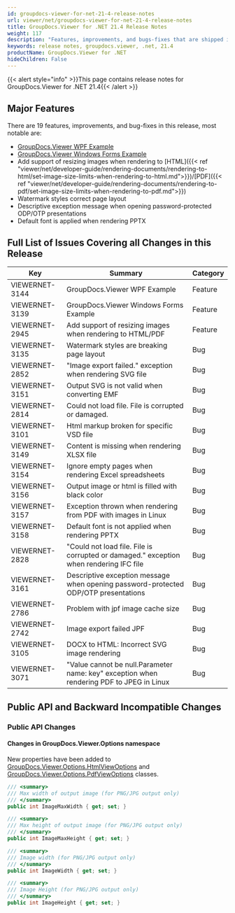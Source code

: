 ```yaml
---
id: groupdocs-viewer-for-net-21-4-release-notes
url: viewer/net/groupdocs-viewer-for-net-21-4-release-notes
title: GroupDocs.Viewer for .NET 21.4 Release Notes
weight: 117
description: "Features, improvements, and bugs-fixes that are shipped in GroupDocs.Viewer for .NET 21.4"
keywords: release notes, groupdocs.viewer, .net, 21.4
productName: GroupDocs.Viewer for .NET
hideChildren: False
---
```

{{< alert style="info" >}}This page contains release notes for GroupDocs.Viewer for .NET 21.4{{< /alert >}}

## Major Features

There are 19 features, improvements, and bug-fixes in this release, most notable are:

* [GroupDocs.Viewer WPF Example](<https://github.com/groupdocs-viewer/GroupDocs.Viewer-for-.NET-WPF>)
* [GroupDocs.Viewer Windows Forms Example](<https://github.com/groupdocs-viewer/GroupDocs.Viewer-for-.NET-WinForms>)
* Add support of resizing images when rendering to [HTML]({{< ref "viewer/net/developer-guide/rendering-documents/rendering-to-html/set-image-size-limits-when-rendering-to-html.md">}})/[PDF]({{< ref "viewer/net/developer-guide/rendering-documents/rendering-to-pdf/set-image-size-limits-when-rendering-to-pdf.md">}})
* Watermark styles correct page layout
* Descriptive exception message when opening password-protected ODP/OTP presentations
* Default font is applied when rendering PPTX

## Full List of Issues Covering all Changes in this Release

| Key | Summary | Category |
| --- | --- | --- |
|VIEWERNET-3144|GroupDocs.Viewer WPF Example|Feature|
|VIEWERNET-3139|GroupDocs.Viewer Windows Forms Example|Feature|
|VIEWERNET-2945|Add support of resizing images when rendering to HTML/PDF|Feature|
|VIEWERNET-3135|Watermark styles are breaking page layout|Bug|
|VIEWERNET-2852|"Image export failed." exception when rendering SVG file|Bug|
|VIEWERNET-3151|Output SVG is not valid when converting EMF|Bug|
|VIEWERNET-2814|Could not load file. File is corrupted or damaged.|Bug|
|VIEWERNET-3101|Html markup broken for specific VSD file|Bug|
|VIEWERNET-3149|Content is missing when rendering XLSX file|Bug|
|VIEWERNET-3154|Ignore empty pages when rendering Excel spreadsheets|Bug|
|VIEWERNET-3156|Output image or html is filled with black color|Bug|
|VIEWERNET-3157|Exception thrown when rendering from PDF with images in Linux|Bug|
|VIEWERNET-3158|Default font is not applied when rendering PPTX|Bug|
|VIEWERNET-2828|"Could not load file. File is corrupted or damaged." exception when rendering IFC file|Bug|
|VIEWERNET-3161|Descriptive exception message when opening password-protected ODP/OTP presentations|Bug|
|VIEWERNET-2786|Problem with jpf image cache size|Bug|
|VIEWERNET-2742|Image export failed JPF|Bug|
|VIEWERNET-3105|DOCX to HTML: Incorrect SVG image rendering|Bug|
|VIEWERNET-3071|"Value cannot be null.Parameter name: key" exception when rendering PDF to JPEG in Linux|Bug|

## Public API and Backward Incompatible Changes

### Public API Changes

#### Changes in GroupDocs.Viewer.Options namespace

New properties have been added to [GroupDocs.Viewer.Options.HtmlViewOptions](<https://reference.groupdocs.com/viewer/net/groupDocs.viewer.options/htmlviewoptions>) and  [GroupDocs.Viewer.Options.PdfViewOptions](<https://reference.groupdocs.com/viewer/net/groupDocs.viewer.options/pdfviewoptions>) classes.

```csharp
/// <summary>
/// Max width of output image (for PNG/JPG output only)
/// </summary>
public int ImageMaxWidth { get; set; }

/// <summary>
/// Max height of output image (for PNG/JPG output only)
/// </summary>
public int ImageMaxHeight { get; set; }

/// <summary>
/// Image width (for PNG/JPG output only)
/// </summary>
public int ImageWidth { get; set; }

/// <summary>
/// Image Height (for PNG/JPG output only)
/// </summary>
public int ImageHeight { get; set; }
```
